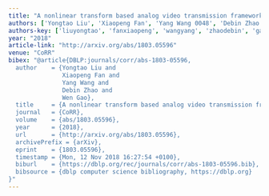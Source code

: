 ```yaml
---
title: "A nonlinear transform based analog video transmission framework"
authors: ['Yongtao Liu', 'Xiaopeng Fan', 'Yang Wang 0048', 'Debin Zhao', 'Wen Gao 0001']
authors-key: ['liuyongtao', 'fanxiaopeng', 'wangyang', 'zhaodebin', 'gaowen']
year: "2018"
article-link: "http://arxiv.org/abs/1803.05596"
venue: "CoRR"
bibex: "@article{DBLP:journals/corr/abs-1803-05596,
  author    = {Yongtao Liu and
               Xiaopeng Fan and
               Yang Wang and
               Debin Zhao and
               Wen Gao},
  title     = {A nonlinear transform based analog video transmission framework},
  journal   = {CoRR},
  volume    = {abs/1803.05596},
  year      = {2018},
  url       = {http://arxiv.org/abs/1803.05596},
  archivePrefix = {arXiv},
  eprint    = {1803.05596},
  timestamp = {Mon, 12 Nov 2018 16:27:54 +0100},
  biburl    = {https://dblp.org/rec/journals/corr/abs-1803-05596.bib},
  bibsource = {dblp computer science bibliography, https://dblp.org}
}"
---
```


